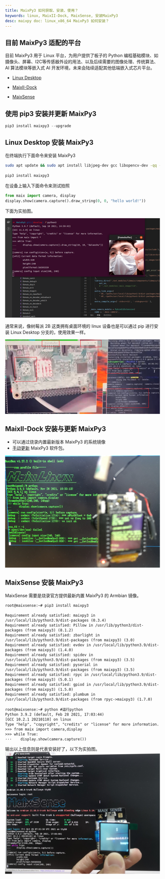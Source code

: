 ```yaml
---
title: MaixPy3 如何获取、安装、使用？
keywords: linux, MaixII-Dock, MaixSense, 安装MaixPy3
desc: maixpy doc: linux_x86_64 MaixPy3 如何安装？
---
```


## 目前 MaixPy3 适配的平台

目前 MaixPy3 用于 Linux 平台，为用户提供了板子的 Python 编程基础模块、如摄像头、屏幕、I2C等传感器外设的用法、以及后续需要的图像处理、传统算法、AI 算法模块等嵌入式 AI 开发环境，未来会陆续适配其他低端嵌入式芯片平台。

- [Linux Desktop](https://github.com/sipeed/MaixPy3)

- [MaixII-Dock](/hardware/zh/maixII/M2/resources.html)

- [MaixSense](/hardware/zh/maixII/M2A/maixsense.html)

## 使用 pip3 安装并更新 MaixPy3

```python
pip3 install maixpy3 --upgrade
```

## Linux Desktop 安装 MaixPy3

在终端执行下面命令来安装 MaixPy3

```bash
sudo apt update && sudo apt install libjpeg-dev gcc libopencv-dev -qq -y && wget http://mirrors.kernel.org/ubuntu/pool/main/libf/libffi/libffi6_3.2.1-8_amd64.deb && sudo apt install ./libffi6_3.2.1-8_amd64.deb -qq -y

pip3 install maixpy3

```

在设备上输入下面命令来测试拍照

```python
from maix import camera, display
display.show(camera.capture().draw_string(0, 0, "hello world!"))
```

下面为实拍图。

![](./asserts/ubuntu.png)

通常来说，像树莓派 2B 这类拥有桌面环境的 linux 设备也是可以通过 pip 进行安装 Linux Desktop 分支的，使用效果一样。

![](./asserts/rpi2b.png)

## MaixII-Dock 安装与更新 MaixPy3

- 可以通过烧录内置最新版本 MaixPy3 的系统镜像
- [手动更新](/soft/maixpy3/zh/tools/0.MaixII-Dock.html#如何更新-MaixPy3-包) MaixPy3 软件包。

![](./asserts/V831.jpg)

## MaixSense 安装 MaixPy3

MaixSense 需要是烧录官方提供最新内置 MaixPy3 的 Armbian 镜像。

```shell
root@maixsense:~# pip3 install maixpy3

Requirement already satisfied: maixpy3 in /usr/local/lib/python3.9/dist-packages (0.3.4)
Requirement already satisfied: Pillow in /usr/lib/python3/dist-packages (from maixpy3) (8.1.2)
Requirement already satisfied: zbarlight in /usr/local/lib/python3.9/dist-packages (from maixpy3) (3.0)
Requirement already satisfied: evdev in /usr/local/lib/python3.9/dist-packages (from maixpy3) (1.4.0)
Requirement already satisfied: spidev in /usr/local/lib/python3.9/dist-packages (from maixpy3) (3.5)
Requirement already satisfied: pyserial in /usr/local/lib/python3.9/dist-packages (from maixpy3) (3.5)
Requirement already satisfied: rpyc in /usr/local/lib/python3.9/dist-packages (from maixpy3) (5.0.1)
Requirement already satisfied: gpiod in /usr/local/lib/python3.9/dist-packages (from maixpy3) (1.5.0)
Requirement already satisfied: plumbum in /usr/local/lib/python3.9/dist-packages (from rpyc->maixpy3) (1.7.0)

root@maixsense:~# python #运行python
Python 3.9.2 (default, Feb 28 2021, 17:03:44)
[GCC 10.2.1 20210110] on linux
Type "help", "copyright", "credits" or "license" for more information.
>>> from maix import camera,display
>>> while True:
···    display.show(camera.capture())
```

输出以上信息则是代表安装好了，以下为实拍图。
![](./asserts/R329.jpg)
